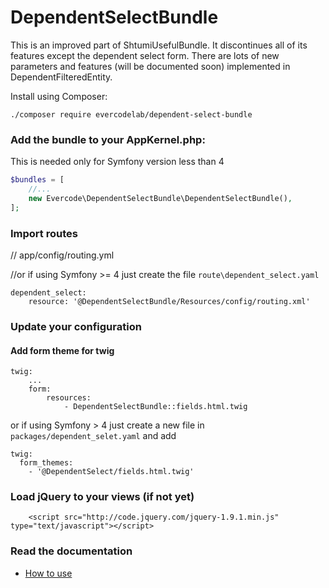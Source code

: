 DependentSelectBundle
=====================

This is an improved part of ShtumiUsefulBundle. It discontinues all of its features except the dependent select form.
There are lots of new parameters and features (will be documented soon) implemented in DependentFilteredEntity.

Install using Composer:

```
./composer require evercodelab/dependent-select-bundle
```

### Add the bundle to your AppKernel.php:
This is needed only for Symfony version less than 4
``` php
$bundles = [
    //...
    new Evercode\DependentSelectBundle\DependentSelectBundle(),
];
```

### Import routes

// app/config/routing.yml

//or if using Symfony >= 4 just create the file `route\dependent_select.yaml`
```
dependent_select:
    resource: '@DependentSelectBundle/Resources/config/routing.xml'
```

### Update your configuration

#### Add form theme for twig
```
twig:
    ...
    form:
        resources:
            - DependentSelectBundle::fields.html.twig
```

or if using Symfony > 4 just create a new file in `packages/dependent_selet.yaml` and add
```
twig:
  form_themes:
    - '@DependentSelect/fields.html.twig'
```


### Load jQuery to your views (if not yet)
```
    <script src="http://code.jquery.com/jquery-1.9.1.min.js" type="text/javascript"></script>
```

### Read the documentation

- [How to use](Resources/doc/index.rst)
